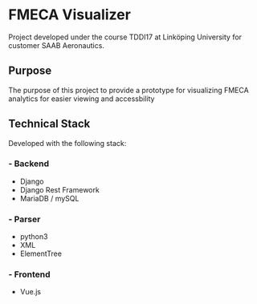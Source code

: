 # FMECA Visualizer
Project developed under the course TDDI17 at Linköping University for customer SAAB Aeronautics. 

## Purpose
The purpose of this project to provide a prototype for visualizing FMECA analytics for easier viewing and accessbility

## Technical Stack
Developed with the following stack:
### - Backend
-   Django
-   Django Rest Framework
-   MariaDB / mySQL
  
### - Parser
-   python3
-   XML
-   ElementTree

### - Frontend
-   Vue.js
